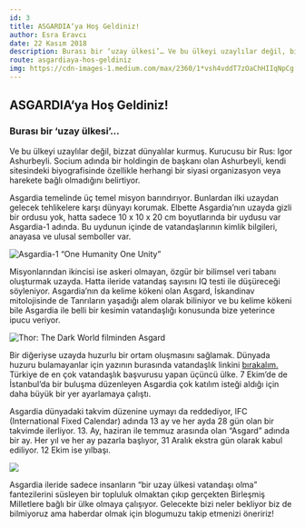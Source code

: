 ```yaml
---
id: 3
title: ASGARDIA‘ya Hoş Geldiniz!
author: Esra Eravcı
date: 22 Kasım 2018
description: Burası bir ‘uzay ülkesi’… Ve bu ülkeyi uzaylılar değil, bizzat dünyalılar kurmuş. Kurucusu bir Rus; Igor Ashurbeyli. Socium adında bir holdingin de başkanı olan Ashurbeyli, kendi sitesindeki biyografisinde özellikle herhangi bir siyasi organizasyon veya harekete bağlı olmadığını belirtiyor.
route: asgardiaya-hos-geldiniz
img: https://cdn-images-1.medium.com/max/2360/1*vsh4vddT7zOaChHIIqNpCg.jpeg
---
```

## ASGARDIA‘ya Hoş Geldiniz!

### Burası bir ‘uzay ülkesi’…

Ve bu ülkeyi uzaylılar değil, bizzat dünyalılar kurmuş. Kurucusu bir Rus: Igor Ashurbeyli. Socium adında bir holdingin de başkanı olan Ashurbeyli, kendi sitesindeki biyografisinde özellikle herhangi bir siyasi organizasyon veya harekete bağlı olmadığını belirtiyor.

Asgardia temelinde üç temel misyon barındırıyor. Bunlardan ilki uzaydan gelecek tehlikelere karşı dünyayı korumak. Elbette Asgardia’nın uzayda gizli bir ordusu yok, hatta sadece 10 x 10 x 20 cm boyutlarında bir uydusu var Asgardia-1 adında. Bu uydunun içinde de vatandaşlarının kimlik bilgileri, anayasa ve ulusal semboller var.

![Asgardia-1 “One Humanity One Unity”](https://cdn-images-1.medium.com/max/2360/1*vsh4vddT7zOaChHIIqNpCg.jpeg)

Misyonlarından ikincisi ise askeri olmayan, özgür bir bilimsel veri tabanı oluşturmak uzayda. Hatta ileride vatandaş sayısını IQ testi ile düşüreceği söyleniyor. Asgardia’nın da kelime kökeni olan Asgard, İskandinav mitolojisinde de Tanrıların yaşadığı alem olarak biliniyor ve bu kelime kökeni bile Asgardia ile belli bir kesimin vatandaşlığı konusunda bize yeterince ipucu veriyor.

![Thor: The Dark World filminden Asgard](https://cdn-images-1.medium.com/max/4400/1*imyiyFPSFuWhI0952bLLPA.png)

Bir diğeriyse uzayda huzurlu bir ortam oluşmasını sağlamak. Dünyada huzuru bulamayanlar için yazının burasında vatandaşlık linkini [bırakalım.](https://asgardia.space/en/login/) Türkiye de en çok vatandaşlık başvurusu yapan üçüncü ülke. 7 Ekim’de de İstanbul’da bir buluşma düzenleyen Asgardia çok katılım isteği aldığı için daha büyük bir yer ayarlamaya çalıştı.

Asgardia dünyadaki takvim düzenine uymayı da reddediyor, IFC (International Fixed Calendar) adında 13 ay ve her ayda 28 gün olan bir takvimde ilerliyor. 13. Ay, haziran ile temmuz arasında olan “Asgard” adında bir ay. Her yıl ve her ay pazarla başlıyor, 31 Aralık ekstra gün olarak kabul ediliyor. 12 Ekim ise yılbaşı.

![](https://cdn-images-1.medium.com/max/7394/1*A24VhDgeP4Mk5t88SNPs3A.jpeg)

Asgardia ileride sadece insanların “bir uzay ülkesi vatandaşı olma” fantezilerini süsleyen bir topluluk olmaktan çıkıp gerçekten Birleşmiş Milletlere bağlı bir ülke olmaya çalışıyor. Gelecekte bizi neler bekliyor biz de bilmiyoruz ama haberdar olmak için blogumuzu takip etmenizi öneririz!
